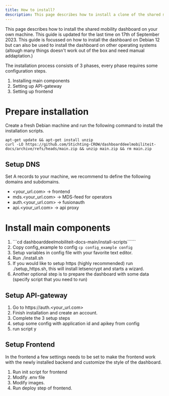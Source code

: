 ```yaml
---
title: How to install?
description: This page describes how to install a clone of the shared mobility dashboard on your own machine.
---
```


This page describes how to install the shared mobility dashboard on your own machine. This guide is updated for the last time on 17th of September 2023. This guide is focussed on how to install the dashboard on Debian 12 but can also be used to install the dashboard on other operating systems (altough many things doesn't work out of the box and need manual addaptation.)

The installation process consists of 3 phases, every phase requires some configuration steps.
1. Installing main components
2. Setting up API-gateway
3. Setting up frontend

# Prepare installation

Create a fresh Debian machine and run the following command to install the installation scripts. 

```
apt-get update && apt-get install unzip
curl -LO https://github.com/Stichting-CROW/dashboarddeelmobiliteit-docs/archive/refs/heads/main.zip && unzip main.zip && rm main.zip
```

## Setup DNS

Set A records to your machine, we recommend to define the following domains and subdomains. 

* <your_url.com> -> frontend
* mds.<your_url.com> -> MDS-feed for operators
* auth.<your_url.com> -> fusionauth
* api.<your_url.com> -> api proxy

# Install main components

1. ```cd dashboarddeelmobiliteit-docs-main/install-scripts``````
1. Copy config_example to config ```cp config_example config```
1. Setup variables in config file with your favorite text editor. 
1. Run ./install.sh
1. If you would like to setup https (highly recommended) run ./setup_https.sh, this will install letsencrypt and starts a wizard.
1. Another optional step is to prepare the dashboard with some data (specify script that you need to run)

## Setup API-gateway

1. Go to https://auth.<your_url.com>
1. Finish installation and create an account.
1. Complete the 3 setup steps
1. setup some config with application id and apikey from config
1. run script y

## Setup Frontend

In the frontend a few settings needs to be set to make the frontend work with the newly installed backend and customize the style of the dashboard.

1. Run init script for frontend
1. Modify .env file
1. Modify images.
1. Run deploy step of frontend.
